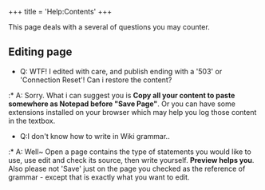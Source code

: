 +++
title = 'Help:Contents'
+++

This page deals with a several of questions you may counter.

## Editing page

- Q: WTF! I edited with care, and publish ending with a '503' or
  'Connection Reset'! Can i restore the content?

:\* A: Sorry. What i can suggest you is **Copy all your content to paste
somewhere as Notepad before "Save Page"**. Or you can have some
extensions installed on your browser which may help you log those
content in the textbox.

- Q:I don't know how to write in Wiki grammar..

:\* A: Well~ Open a page contains the type of statements you would like
to use, use edit and check its source, then write yourself. **Preview
helps you**. Also please not 'Save' just on the page you checked as the
reference of grammar - except that is exactly what you want to edit.